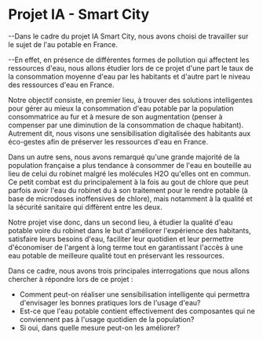 # Projet IA - Smart City


--Dans le cadre du projet IA Smart City, nous avons choisi de travailler sur le sujet de l'au potable en France.

--En effet, en présence de différentes formes de pollution qui affectent les ressources d'eau, nous allons étudier lors de ce projet d'une part le taux de la consommation moyenne d'eau par les habitants et d'autre part le niveau des ressources d'eau en France.

Notre objectif consiste, en premier lieu, à trouver des solutions intelligentes pour gérer au mieux la consommation d'eau potable par la population consommatrice au fur et à mesure de son augmentation (penser à compenser par une diminution de la consommation de chaque habitant). Autrement dit, nous visons une sensibilisation digitalisée des habitants aux éco-gestes afin de préserver les ressources d'eau en France. 

Dans un autre sens, nous avons remarqué qu'une grande majorité de la population française a plus tendance à consommer de l'eau en bouteille au lieu de celui du robinet malgré les molécules H2O qu'elles ont en commun. Ce petit combat est du principalement à la fois au gout de chlore que peut parfois avoir l'eau du robinet du à son traitement pour le rendre potable (à base de microdoses inoffensives de chlore), mais notamment à la qualité et la sécurité sanitaire qui diffèrent entre les deux.

Notre projet vise donc, dans un second lieu, à étudier la qualité d'eau potable voire du robinet dans le but d'améliorer l'expérience des habitants, satisfaire leurs besoins d'eau, faciliter leur quotidien et leur permettre d'économiser de l'argent à long terme tout en garantissant l'accès à une eau potable de meilleure qualité tout en préservant les ressources. 

Dans ce cadre, nous avons trois principales interrogations que nous allons chercher à répondre lors de ce projet :
- Comment peut-on réaliser une sensibilisation intelligente qui permettra d'envisager les bonnes pratiques lors de l'usage d'eau?
- Est-ce que l'eau potable contient effectivement des composantes qui ne conviennent pas à l'usage quotidien de la population?
- Si oui, dans quelle mesure peut-on les améliorer?
 





